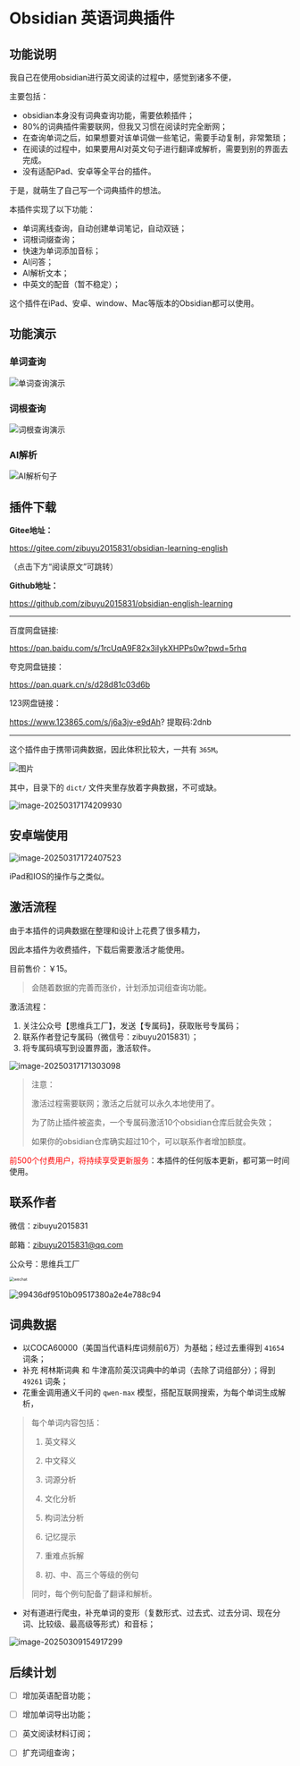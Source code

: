 # Obsidian 英语词典插件

## 功能说明

我自己在使用obsidian进行英文阅读的过程中，感觉到诸多不便，

主要包括：

- obsidian本身没有词典查询功能，需要依赖插件；
- 80%的词典插件需要联网，但我又习惯在阅读时完全断网；
- 在查询单词之后，如果想要对该单词做一些笔记，需要手动复制，非常繁琐；
- 在阅读的过程中，如果要用AI对英文句子进行翻译或解析，需要到别的界面去完成。
- 没有适配iPad、安卓等全平台的插件。

于是，就萌生了自己写一个词典插件的想法。

本插件实现了以下功能：

- 单词离线查询，自动创建单词笔记，自动双链；
- 词根词缀查询；
- 快速为单词添加音标；
- AI问答；
- AI解析文本；
- 中英文的配音（暂不稳定）；

这个插件在iPad、安卓、window、Mac等版本的Obsidian都可以使用。

## 功能演示

### 单词查询

![单词查询演示](assets/README/单词查询演示.gif)

### 词根查询

![词根查询演示](assets/README/词根查询演示.gif)

### AI解析

![AI解析句子](assets/README/AI解析句子.gif)

## 插件下载

**Gitee地址：**

https://gitee.com/zibuyu2015831/obsidian-learning-english

（点击下方“阅读原文”可跳转）

**Github地址：**

https://github.com/zibuyu2015831/obsidian-english-learning

---

百度网盘链接:

https://pan.baidu.com/s/1rcUqA9F82x3iIykXHPPs0w?pwd=5rhq

夸克网盘链接：

https://pan.quark.cn/s/d28d81c03d6b

123网盘链接：

https://www.123865.com/s/j6a3jv-e9dAh? 提取码:2dnb

---

这个插件由于携带词典数据，因此体积比较大，一共有 `365M`。

![图片](assets/README/640.webp)

其中，目录下的 `dict/` 文件夹里存放着字典数据，不可或缺。

![image-20250317174209930](assets/README/image-20250317174209930.png)

## 安卓端使用

![image-20250317172407523](assets/README/image-20250317172407523.png)

iPad和IOS的操作与之类似。

## 激活流程

由于本插件的词典数据在整理和设计上花费了很多精力，

因此本插件为收费插件，下载后需要激活才能使用。

目前售价：￥15。

> 会随着数据的完善而涨价，计划添加词组查询功能。

激活流程：

1. 关注公众号【思维兵工厂】，发送【专属码】，获取账号专属码；
2. 联系作者登记专属码（微信号：zibuyu2015831）；
3. 将专属码填写到设置界面，激活软件。

![image-20250317171303098](assets/README/image-20250317171303098.png)

> 注意：
>
> 激活过程需要联网；激活之后就可以永久本地使用了。
>
> 为了防止插件被盗卖，一个专属码激活10个obsidian仓库后就会失效；
>
> 如果你的obsidian仓库确实超过10个，可以联系作者增加额度。

<span style='color:red'>前500个付费用户，将持续享受更新服务</span>：本插件的任何版本更新，都可第一时间使用。


## 联系作者

微信：zibuyu2015831

邮箱：zibuyu2015831@qq.com

公众号：思维兵工厂

<img src="assets/README/wechat.jpg" alt="wechat" style="zoom:50%;" />

![99436df9510b09517380a2e4e788c94](assets/README/99436df9510b09517380a2e4e788c94.jpg)


## 词典数据

- 以COCA60000（美国当代语料库词频前6万）为基础；经过去重得到 `41654` 词条；
- 补充 柯林斯词典 和 牛津高阶英汉词典中的单词（去除了词组部分）；得到 `49261` 词条；
- 花重金调用通义千问的 `qwen-max` 模型，搭配互联网搜索，为每个单词生成解析，

> 每个单词内容包括：
>
> 1. 英文释义
>
> 2. 中文释义
>
> 3. 词源分析
>
> 4. 文化分析
>
> 5. 构词法分析
>
> 6. 记忆提示
>
> 7. 重难点拆解
>
> 8. 初、中、高三个等级的例句
>
> 同时，每个例句配备了翻译和解析。

- 对有道进行爬虫，补充单词的变形（复数形式、过去式、过去分词、现在分词、比较级、最高级等形式）和音标；



![image-20250309154917299](assets/README/image-20250309154917299.png)



## 后续计划

- [ ] 增加英语配音功能；
- [ ] 增加单词导出功能；
- [ ] 英文阅读材料订阅；
- [ ] 扩充词组查询；





